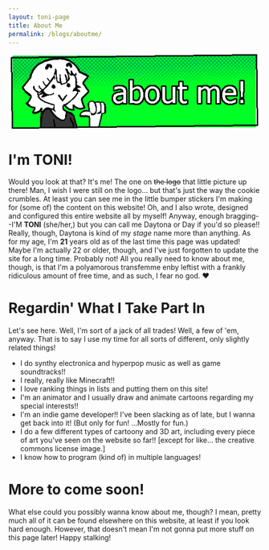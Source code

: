 ```yaml
---
layout: toni-page
title: About Me
permalink: /blogs/aboutme/
---
```

![About Me](/img/headers/aboutme.png)
# I'm TONI!

Would you look at that? It's me! The one on ~~the logo~~ that little picture up there! Man, I wish I were still on the logo... but that's just the way the cookie crumbles. At least you can see me in the little bumper stickers I'm making for (some of) the content on this website! Oh, and I also wrote, designed and configured this entire website all by myself! Anyway, enough bragging--I'M **TONI** (she/her,) but you can call me Daytona or Day if you'd so please!! Really, though, Daytona is kind of my *stage* name more than anything. As for my age, I'm **21** years old as of the last time this page was updated! Maybe I'm actually 22 or older, though, and I've just forgotten to update the site for a long time. Probably not! All you really need to know about me, though, is that I'm a polyamorous transfemme enby leftist with a frankly ridiculous amount of free time, and as such, I fear no god. ♥

# Regardin' What I Take Part In

Let's see here. Well, I'm sort of a jack of all trades! Well, a few of 'em, anyway. That is to say I use my time for all sorts of different, only slightly related things!

- I do synthy electronica and hyperpop music as well as game soundtracks!!
- I really, really like Minecraft!!
- I love ranking things in lists and putting them on this site!
- I'm an animator and I usually draw and animate cartoons regarding my special interests!!
- I'm an indie game developer!! I've been slacking as of late, but I wanna get back into it! (But only for fun! ...Mostly for fun.)
- I do a few different types of cartoony and 3D art, including every piece of art you've seen on the website so far!! [except for like... the creative commons license image.]
- I know how to program (kind of) in multiple languages!

# More to come soon!

What else could you possibly wanna know about me, though? I mean, pretty much all of it can be found elsewhere on this website, at least if you look hard enough. However, that doesn't mean I'm not gonna put more stuff on this page later! Happy stalking!